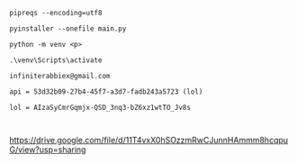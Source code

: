 ```code
pipreqs --encoding=utf8
```

```code
pyinstaller --onefile main.py
```

```code
python -m venv <p>
```

```code
.\venv\Scripts\activate
```

```code
infiniterabbiex@gmail.com
```

```code
api = 53d32b09-27b4-45f7-a3d7-fadb243a5723 (lol)
```

```code
lol = AIzaSyCmrGqmjx-QSD_3nq3-bZ6xz1wtTO_Jv8s
```

```code

```

```code

```

https://drive.google.com/file/d/11T4vxX0hSOzzmRwCJunnHAmmm8hcqpuG/view?usp=sharing
